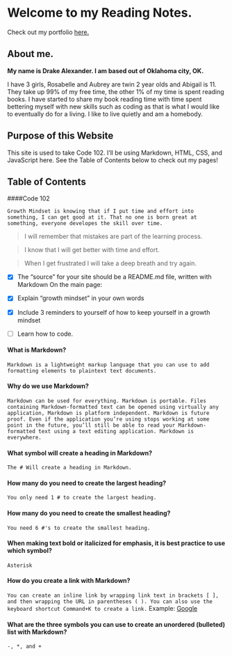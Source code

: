 # Welcome to my Reading Notes.

Check out my portfolio [here.](https://github.com/Drake-Alexander)

## About me.

**My name is Drake Alexander. I am based out of Oklahoma city, OK.** 

I have 3 girls, Rosabelle and Aubrey are twin 2 year olds and Abigail is 11. They take up 99% of my free time, the other 1% of my time is spent reading books. I have started to share my book reading time with time spent bettering myself with new skills such as coding as that is what I would like to eventually do for a living. I like to live quietly and am a homebody. 

## Purpose of this Website

This site is used to take Code 102. I’ll be using Markdown, HTML, CSS, and JavaScript here. See the Table of Contents below to check out my pages!

## Table of Contents

####Code 102



`Growth Mindset is knowing that if I put time and effort into something, I can get good at it. That no one is born great at something, everyone developes the skill over time.`	

> I will remember that mistakes are part of the learning process.

> I know that I will get better with time and effort.

> When I get frustrated I will take a deep breath and try again.

- [X] The “source” for your site should be a README.md file, written with Markdown
On the main page:
- [X] Explain “growth mindset” in your own words
- [X] Include 3 reminders to yourself of how to keep yourself in a growth mindset
- [ ] Learn how to code.


#### What is Markdown?
`Markdown is a lightweight markup language that you can use to add formatting elements to plaintext text documents.`

#### Why do we use Markdown?
`Markdown can be used for everything. Markdown is portable. Files containing Markdown-formatted text can be opened using virtually any application, Markdown is platform independent. Markdown is future proof. Even if the application you’re using stops working at some point in the future, you’ll still be able to read your Markdown-formatted text using a text editing application. Markdown is everywhere.  `

#### What symbol will create a heading in Markdown?
`The # Will create a heading in Markdown.`

#### How many do you need to create the largest heading?
`You only need 1 # to create the largest heading.`

#### How many do you need to create the smallest heading?
 `You need 6 #'s to create the smallest heading.`
 
#### When making text bold or italicized for emphasis, it is best practice to use which symbol?
 `Asterisk`
 
#### How do you create a link with Markdown?
`You can create an inline link by wrapping link text in brackets [ ], and then wrapping the URL in parentheses ( ). You can also use the keyboard shortcut Command+K to create a link.` Example: [Google](https://google.com/)

#### What are the three symbols you can use to create an unordered (bulleted) list with Markdown?
`-, *, and + `
